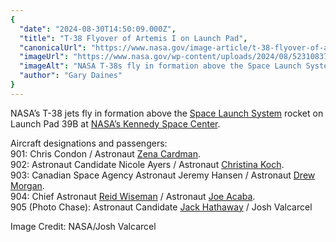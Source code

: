 ```yaml
---
{
  "date": "2024-08-30T14:50:09.000Z",
  "title": "T-38 Flyover of Artemis I on Launch Pad",
  "canonicalUrl": "https://www.nasa.gov/image-article/t-38-flyover-of-artemis-i-on-launch-pad/",
  "imageUrl": "https://www.nasa.gov/wp-content/uploads/2024/08/52310837270-83eca00989-o.jpg",
  "imageAlt": "NASA T-38s fly in formation above the Space Launch System rocket on Launch Pad 39B.",
  "author": "Gary Daines"
}
---
```


NASA’s T-38 jets fly in formation above the [Space Launch System](https://www.nasa.gov/humans-in-space/space-launch-system/) rocket on Launch Pad 39B at [NASA’s Kennedy Space Center](https://www.nasa.gov/kennedy/).

Aircraft designations and passengers:  
901: Chris Condon / Astronaut [Zena Cardman](https://www.nasa.gov/people/zena-cardman/).  
902: Astronaut Candidate Nicole Ayers / Astronaut [Christina Koch](https://www.nasa.gov/people/christina-koch/).  
903: Canadian Space Agency Astronaut Jeremy Hansen / Astronaut [Drew Morgan](https://www.nasa.gov/people/andrew-r-morgan/).  
904: Chief Astronaut [Reid Wiseman](https://www.nasa.gov/people/reid-wiseman/) / Astronaut [Joe Acaba](https://www.nasa.gov/people/joseph-m-acaba-nasa-astronaut/).  
905 (Photo Chase): Astronaut Candidate [Jack Hathaway](https://www.nasa.gov/people/nasa-astronaut-jack-hathaway/) / Josh Valcarcel

Image Credit: NASA/Josh Valcarcel
